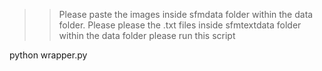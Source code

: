 >> Please paste the images inside sfmdata folder within the data folder.
>> Please please the .txt files inside sfmtextdata folder within the data folder
>> please run this script

 python wrapper.py
